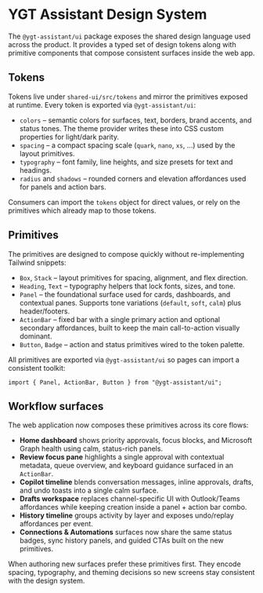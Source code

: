 # YGT Assistant Design System

The `@ygt-assistant/ui` package exposes the shared design language used across the product. It provides a typed set of design tokens along with primitive components that compose consistent surfaces inside the web app.

## Tokens

Tokens live under `shared-ui/src/tokens` and mirror the primitives exposed at runtime. Every token is exported via `@ygt-assistant/ui`:

- `colors` – semantic colors for surfaces, text, borders, brand accents, and status tones. The theme provider writes these into CSS custom properties for light/dark parity.
- `spacing` – a compact spacing scale (`quark`, `nano`, `xs`, …) used by the layout primitives.
- `typography` – font family, line heights, and size presets for text and headings.
- `radius` and `shadows` – rounded corners and elevation affordances used for panels and action bars.

Consumers can import the `tokens` object for direct values, or rely on the primitives which already map to those tokens.

## Primitives

The primitives are designed to compose quickly without re-implementing Tailwind snippets:

- `Box`, `Stack` – layout primitives for spacing, alignment, and flex direction.
- `Heading`, `Text` – typography helpers that lock fonts, sizes, and tone.
- `Panel` – the foundational surface used for cards, dashboards, and contextual panes. Supports tone variations (`default`, `soft`, `calm`) plus header/footers.
- `ActionBar` – fixed bar with a single primary action and optional secondary affordances, built to keep the main call-to-action visually dominant.
- `Button`, `Badge` – action and status primitives wired to the token palette.

All primitives are exported via `@ygt-assistant/ui` so pages can import a consistent toolkit:

```tsx
import { Panel, ActionBar, Button } from "@ygt-assistant/ui";
```

## Workflow surfaces

The web application now composes these primitives across its core flows:

- **Home dashboard** shows priority approvals, focus blocks, and Microsoft Graph health using calm, status-rich panels.
- **Review focus pane** highlights a single approval with contextual metadata, queue overview, and keyboard guidance surfaced in an `ActionBar`.
- **Copilot timeline** blends conversation messages, inline approvals, drafts, and undo toasts into a single calm surface.
- **Drafts workspace** replaces channel-specific UI with Outlook/Teams affordances while keeping creation inside a panel + action bar combo.
- **History timeline** groups activity by layer and exposes undo/replay affordances per event.
- **Connections & Automations** surfaces now share the same status badges, sync history panels, and guided CTAs built on the new primitives.

When authoring new surfaces prefer these primitives first. They encode spacing, typography, and theming decisions so new screens stay consistent with the design system.
